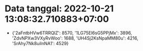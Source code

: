 # Data tanggal: 2022-10-21 13:08:32.710883+07:00

* {'2aFntbHVw6TRRQlZ': 8570, '1LG75El6sG5PPjMx': 3896, 'ZdvNPXw3VXyRvWoo': 1688, 'UH4Sj2KsNpaMM80u': 4216, 'SrAhy7Nk8uilnNA1': 4529}
